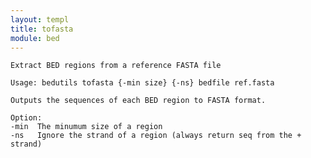 ```yaml
---
layout: templ
title: tofasta
module: bed
---
```

    
    Extract BED regions from a reference FASTA file
    
    Usage: bedutils tofasta {-min size} {-ns} bedfile ref.fasta
    
    Outputs the sequences of each BED region to FASTA format.
    
    Option:
    -min  The minumum size of a region
    -ns   Ignore the strand of a region (always return seq from the + strand)
    
    
